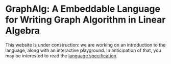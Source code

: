 # GraphAlg: A Embeddable Language for Writing Graph Algorithm in Linear Algebra
This website is under construction: we are working on an introduction to the language, along with an interactive playground.
In anticipation of that, you may be interested to read the [language specification](./spec).
